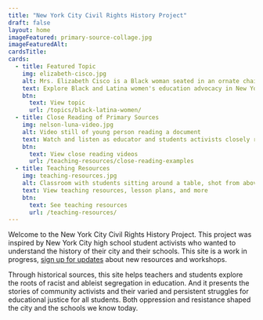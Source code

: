 ```yaml
---
title: "New York City Civil Rights History Project"
draft: false
layout: home
imageFeatured: primary-source-collage.jpg
imageFeaturedAlt: 
cardsTitle: 
cards:
  - title: Featured Topic
    img: elizabeth-cisco.jpg
    alt: Mrs. Elizabeth Cisco is a Black woman seated in an ornate chair and wearing a formal full-length dress
    text: Explore Black and Latina women's education advocacy in New York City from from the late 1800s to the present.
    btn:
      text: View topic
      url: /topics/black-latina-women/
  - title: Close Reading of Primary Sources
    img: nelson-luna-video.jpg
    alt: Video still of young person reading a document
    text: Watch and listen as educator and students activists closely read primary sources that resonate with them.
    btn:
      text: View close reading videos
      url: /teaching-resources/close-reading-examples
  - title: Teaching Resources
    img: teaching-resources.jpg
    alt: Classroom with students sitting around a table, shot from above
    text: View teaching resources, lesson plans, and more
    btn:
      text: See teaching resources
      url: /teaching-resources/
---
```


Welcome to the New York City Civil Rights History Project. This project was inspired by New York City high school student activists who wanted to understand the history of their city and their schools. This site is a work in progress, [sign up for updates](https://forms.gle/MjAk8NAQK8Dh3diF9) about new resources and workshops.

Through historical sources, this site helps teachers and students explore the roots of racist and ableist segregation in education. And it presents the stories of community activists and their varied and persistent struggles for educational justice for all students. Both oppression and resistance shaped the city and the schools we know today.
